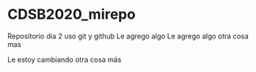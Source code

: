 # CDSB2020_mirepo
Repositorio dia 2 uso git y github
Le agrego algo
Le agrego algo otra cosa mas

Le estoy cambiando otra cosa más
